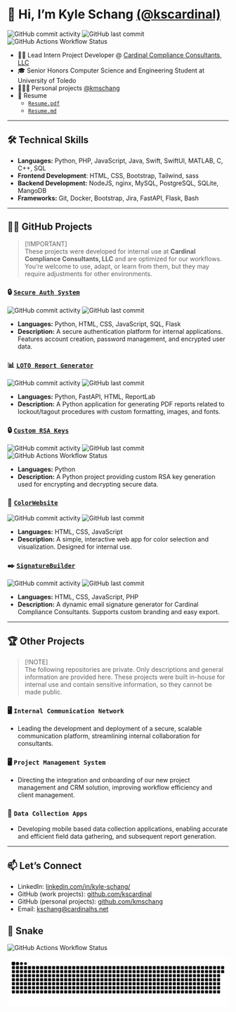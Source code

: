 # 👋 Hi, I’m Kyle Schang [(@kscardinal)](https://www.github.com/kscardinal)

![GitHub commit activity](https://img.shields.io/github/commit-activity/t/kscardinal/kscardinal)
![GitHub last commit](https://img.shields.io/github/last-commit/kscardinal/kscardinal)
![GitHub Actions Workflow Status](https://img.shields.io/github/actions/workflow/status/kscardinal/kscardinal/main.yml?label=generate%20animation)

- 🐦‍🔥 Lead Intern Project Developer @ [Cardinal Compliance Consultants, LLC](https://cardinalhs.net/)
- 🎓 Senior Honors Computer Science and Engineering Student at University of Toledo
- 👨🏻‍💻 Personal projects [@kmschang](https://www.github.com/kmschang)
- 📄 Resume
    - [`Resume.pdf`](Resume.pdf)
    - [`Resume.md`](resume.md)

---

## 🛠️ Technical Skills

- **Languages:** Python, PHP, JavaScript, Java, Swift, SwiftUI, MATLAB, C, C++, SQL
- **Frontend Development**: HTML, CSS, Bootstrap, Tailwind, sass
- **Backend Development:** NodeJS, nginx, MySQL, PostgreSQL, SQLite, MangoDB
- **Frameworks:** Git, Docker, Bootstrap, Jira, FastAPI, Flask, Bash

---

## 🐦‍🔥 GitHub Projects

> [!IMPORTANT]\
> These projects were developed for internal use at **Cardinal Compliance Consultants, LLC** and are optimized for our workflows. You’re welcome to use, adapt, or learn from them, but they may require adjustments for other environments.

### 🔒 [`Secure Auth System`](https://github.com/kscardinal/secure-auth-system)
![GitHub commit activity](https://img.shields.io/github/commit-activity/t/kscardinal/secure-auth-system)
![GitHub last commit](https://img.shields.io/github/last-commit/kscardinal/secure-auth-system)

- **Languages:** Python, HTML, CSS, JavaScript, SQL, Flask
- **Description:** A secure authentication platform for internal applications. Features account creation, password management, and encrypted user data.

### 📊 [`LOTO Report Generator`](https://github.com/kscardinal/loto-report-generator)
![GitHub commit activity](https://img.shields.io/github/commit-activity/t/kscardinal/loto-report-generator)
![GitHub last commit](https://img.shields.io/github/last-commit/kscardinal/loto-report-generator)

- **Languages:** Python, FastAPI, HTML, ReportLab
- **Description:** A Python application for generating PDF reports related to lockout/tagout procedures with custom formatting, images, and fonts.

### 🔒 [`Custom RSA Keys`](https://github.com/kscardinal/custom-rsa-keys)
![GitHub commit activity](https://img.shields.io/github/commit-activity/t/kscardinal/custom-rsa-keys)
![GitHub last commit](https://img.shields.io/github/last-commit/kscardinal/custom-rsa-keys)
![GitHub Actions Workflow Status](https://img.shields.io/github/actions/workflow/status/kscardinal/custom-rsa-keys/python-tests.yml?label=automated%20tests)

- **Languages:** Python
- **Description:** A Python project providing custom RSA key generation used for encrypting and decrypting secure data.

### 🎨 [`ColorWebsite`](https://github.com/kscardinal/ColorWebsite)
![GitHub commit activity](https://img.shields.io/github/commit-activity/t/kscardinal/colorWebsite)
![GitHub last commit](https://img.shields.io/github/last-commit/kscardinal/colorWebsite)

- **Languages:** HTML, CSS, JavaScript
- **Description:** A simple, interactive web app for color selection and visualization. Designed for internal use. 

### ✒️ [`SignatureBuilder`](https://github.com/kscardinal/SignatureBuilder)
![GitHub commit activity](https://img.shields.io/github/commit-activity/t/kscardinal/SignatureBuilder)
![GitHub last commit](https://img.shields.io/github/last-commit/kscardinal/SignatureBuilder)

- **Languages:** HTML, CSS, JavaScript, PHP
- **Description:** A dynamic email signature generator for Cardinal Compliance Consultants. Supports custom branding and easy export.

---

## 🏆 Other Projects

> [!NOTE]\
> The following repositories are private. Only descriptions and general information are provided here. These projects were built in-house for internal use and contain sensitive information, so they cannot be made public.

### 🖥️ `Internal Communication Network`

- Leading the development and deployment of a secure, scalable communication platform, streamlining internal collaboration for consultants.

### 🖥️ `Project Management System`

- Directing the integration and onboarding of our new project management and CRM solution, improving workflow efficiency and client management.

### 📱 `Data Collection Apps`

- Developing mobile based data collection applications, enabling accurate and efficient field data gathering, and subsequent report generation. 

---

## 📫 Let’s Connect

- LinkedIn: [linkedin.com/in/kyle-schang/](linkedin.com/in/kyle-schang/)
- GitHub (work projects): [github.com/kscardinal](github.com/kscardinal)
- GitHub (personal projects): [github.com/kmschang](https://www.github.com/kmschang)
- Email: [kschang@cardinalhs.net](mailto:kschang@cardinalhs.net)

## 🐍 Snake
![GitHub Actions Workflow Status](https://img.shields.io/github/actions/workflow/status/kscardinal/kscardinal/main.yml?label=generate%20animation)

<picture>
  <source media="(prefers-color-scheme: dark)" srcset="https://raw.githubusercontent.com/kscardinal/kscardinal/output/github-contribution-grid-snake-dark.svg" />
  <source media="(prefers-color-scheme: light)" srcset="https://raw.githubusercontent.com/kscardinal/kscardinal/output/github-contribution-grid-snake.svg" />
  <img alt="GitHub contribution snake" src="https://raw.githubusercontent.com/kscardinal/kscardinal/output/github-contribution-grid-snake.svg" />
</picture>

